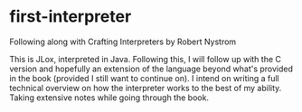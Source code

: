 # first-interpreter
Following along with Crafting Interpreters by Robert Nystrom

This is JLox, interpreted in Java. Following this, I will follow up with the C version and hopefully an extension of the language beyond what's provided in the book (provided I still want to continue on). 
I intend on writing a full technical overview on how the interpreter works to the best of my ability. Taking extensive notes while going through the book.
